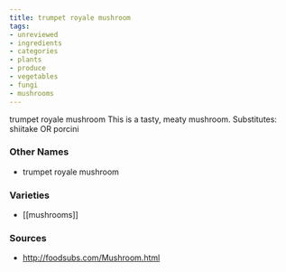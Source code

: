 ```yaml
---
title: trumpet royale mushroom
tags:
- unreviewed
- ingredients
- categories
- plants
- produce
- vegetables
- fungi
- mushrooms
---
```

trumpet royale mushroom This is a tasty, meaty mushroom. Substitutes: shiitake OR porcini

### Other Names

* trumpet royale mushroom

### Varieties

* [[mushrooms]]

### Sources
* http://foodsubs.com/Mushroom.html
